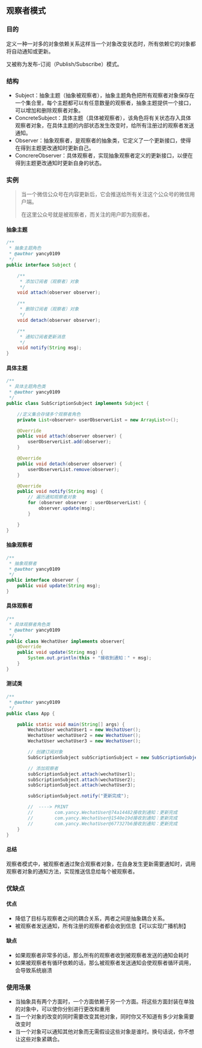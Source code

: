 ## 观察者模式

### 目的
定义一种一对多的对象依赖关系这样当一个对象改变状态时，所有依赖它的对象都将自动通知或更新。

又被称为发布-订阅（Publish/Subscribe）模式。

### 结构

* Subject：抽象主题（抽象被观察者），抽象主题角色把所有观察者对象保存在一个集合里，每个主题都可以有任意数量的观察者，抽象主题提供一个接口，可以增加和删除观察者对象。
* ConcreteSubject：具体主题（具体被观察者），该角色将有关状态存入具体观察者对象，在具体主题的内部状态发生改变时，给所有注册过的观察者发送通知。
* Observer：抽象观察者，是观察者的抽象类，它定义了一个更新接口，使得在得到主题更改通知时更新自己。
* ConcrereObserver：具体观察者，实现抽象观察者定义的更新接口，以便在得到主题更改通知时更新自身的状态。

### 实例

> 当一个微信公众号在内容更新后，它会推送给所有关注这个公众号的微信用户端。
>
> 在这里公众号就是被观察者，而关注的用户即为观察者。

#### 抽象主题

```java
/**
 * 抽象主题角色
 * @author yancy0109
 */
public interface Subject {

    /**
     * 添加订阅者（观察者）对象
     */
    void attach(observer observer);

    /**
     * 删除订阅者（观察者）对象
     */
    void detach(observer observer);

    /**
     * 通知订阅者更新消息
     */
    void notify(String msg);
}
```

#### 具体主题

```java
/**
 * 具体主题角色类
 * @author yancy0109
 */
public class SubScriptionSubject implements Subject {

    //定义集合存储多个观察者角色
    private List<observer> userObserverList = new ArrayList<>();

    @Override
    public void attach(observer observer) {
        userObserverList.add(observer);
    }

    @Override
    public void detach(observer observer) {
        userObserverList.remove(observer);
    }

    @Override
    public void notify(String msg) {
        // 遍历通知观察者对象
        for (observer observer : userObserverList) {
            observer.update(msg);
        }

    }
}
```

#### 抽象观察者

```java
/**
 * 抽象观察者
 * @author yancy0109
 */
public interface observer {
    public void update(String msg);
}
```

#### 具体观察者

```java
/**
 * 具体观察者角色类
 * @author yancy0109
 */
public class WechatUser implements observer{
    @Override
    public void update(String msg) {
        System.out.println(this + "接收到通知：" + msg);
    }
}
```

#### 测试类

```java
/**
 * @author yancy0109
 */
public class App {

    public static void main(String[] args) {
        WechatUser wechatUser1 = new WechatUser();
        WechatUser wechatUser2 = new WechatUser();
        WechatUser wechatUser3 = new WechatUser();

        // 创建订阅对象
        SubScriptionSubject subScriptionSubject = new SubScriptionSubject();

        // 添加观察者
        subScriptionSubject.attach(wechatUser1);
        subScriptionSubject.attach(wechatUser2);
        subScriptionSubject.attach(wechatUser3);

        subScriptionSubject.notify("更新完成");

        //  ----> PRINT
        //        com.yancy.WechatUser@74a14482接收到通知：更新完成
        //        com.yancy.WechatUser@1540e19d接收到通知：更新完成
        //        com.yancy.WechatUser@677327b6接收到通知：更新完成
    }
}
```

#### 总结

观察者模式中，被观察者通过聚合观察者对象，在自身发生更新需要通知时，调用观察者对象的通知方法，实现推送信息给每个被观察者。

### 优缺点

#### 优点

* 降低了目标与观察者之间的耦合关系，两者之间是抽象耦合关系。
* 被观察者发送通知，所有注册的观察者都会收到信息【可以实现广播机制】

#### 缺点

* 如果观察者非常多的话，那么所有的观察者收到被观察者发送的通知会耗时
* 如果被观察者有循环依赖的话，那么被观察者发送通知会使观察者循环调用，会导致系统崩溃

### 使用场景

- 当抽象具有两个方面时，一个方面依赖于另一个方面。将这些方面封装在单独的对象中，可以使你分别进行更改和重用
- 当一个对象的改变的同时需要改变其他对象，同时你又不知道有多少对象需要改变时
- 当一个对象可以通知其他对象而无需假设这些对象是谁时。换句话说，你不想让这些对象紧耦合。
